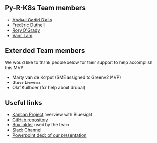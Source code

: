 ## Py-R-K8s Team members

* [Abdoul Gadiri Diallo](https://w3.ibm.com/bluepages/profile.html?uid=005799624)
* [Frédéric Dutheil](https://w3.ibm.com/bluepages/profile.html?uid=049458706)
* [Rory O'Grady](https://w3.ibm.com/bluepages/profile.html?uid=093791866)
* [Vann Lam](https://w3.ibm.com/bluepages/profile.html?uid=026784706)

## Extended Team members

We would like to thank people below for their support to help accomplish this MVP

* Marty van de Korput (SME assigned to Greenv2 MVP)
* Steve Lievens
* Olaf Kuilboer (for help about drupal)

## Useful links

* [Kanban Project](https://www.bluesight.io/squads/18546/board) overview with Bluesight
* [GitHub repository](https://github.ibm.com/frederic-dutheil/Greenv2)
* [Box folder](https://ibm.ent.box.com/folder/79293125182) used by the team
* [Slack Channel](https://ibm-cloud.slack.com/messages/GKJDM5H39)
* [Powerpoint deck of our presentation](https://ibm.ent.box.com/file/475112761841)